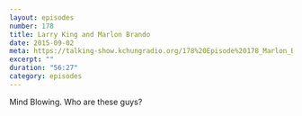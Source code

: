 ```yaml
---
layout: episodes
number: 178
title: Larry King and Marlon Brando
date: 2015-09-02
meta: https://talking-show.kchungradio.org/178%20Episode%20178_Marlon_Brando_Larry_King.mp3
excerpt: ""
duration: "56:27"
category: episodes
---
```


Mind Blowing. Who are these guys?

